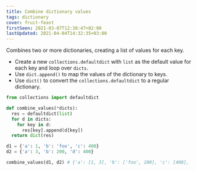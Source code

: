 ```yaml
---
title: Combine dictionary values
tags: dictionary
cover: fruit-feast
firstSeen: 2021-03-07T12:30:47+02:00
lastUpdated: 2021-04-04T14:32:35+03:00
---
```


Combines two or more dictionaries, creating a list of values for each key.

- Create a new `collections.defaultdict` with `list` as the default value for each key and loop over `dicts`.
- Use `dict.append()` to map the values of the dictionary to keys.
- Use `dict()` to convert the `collections.defaultdict` to a regular dictionary.

```py
from collections import defaultdict

def combine_values(*dicts):
  res = defaultdict(list)
  for d in dicts:
    for key in d:
      res[key].append(d[key])
  return dict(res)
```

```py
d1 = {'a': 1, 'b': 'foo', 'c': 400}
d2 = {'a': 3, 'b': 200, 'd': 400}

combine_values(d1, d2) # {'a': [1, 3], 'b': ['foo', 200], 'c': [400], 'd': [400]}
```
